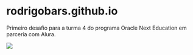 # rodrigobars.github.io
Primeiro desafio para a turma 4 do programa Oracle Next Education em parceria com Alura.

<img src="https://d335luupugsy2.cloudfront.net/cms%2Ffiles%2F10224%2F1671211139Prancheta_3.png?utm_campaign=alura_latam_-_challenge_email_projeto_1_br&utm_medium=email&utm_source=RD+Station">
